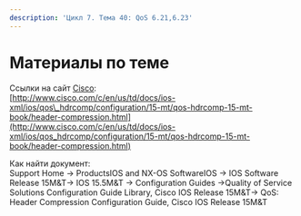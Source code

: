 ```yaml
---
description: 'Цикл 7. Тема 40: QoS 6.21,6.23'
---
```


# Материалы по теме

Ссылки на сайт [Cisco](http://www.cisco.com/):  
[http://www.cisco.com/c/en/us/td/docs/ios-xml/ios/qos\_hdrcomp/configuration/15-mt/qos-hdrcomp-15-mt-book/header-compression.html](http://www.cisco.com/c/en/us/td/docs/ios-xml/ios/qos_hdrcomp/configuration/15-mt/qos-hdrcomp-15-mt-book/header-compression.html)

Как найти документ:  
Support Home → ProductsIOS and NX-OS SoftwareIOS → IOS Software Release 15M&T→ IOS 15.5M&T → Configuration Guides →Quality of Service Solutions Configuration Guide Library, Cisco IOS Release 15M&T→ QoS: Header Compression Configuration Guide, Cisco IOS Release 15M&T

